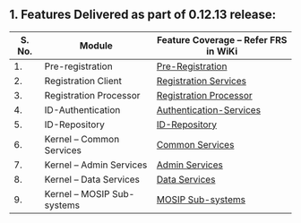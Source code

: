 ## 1. Features Delivered as part of 0.12.13 release:

|S. No.|Module|Feature Coverage – Refer FRS in WiKi|
|------|-----|-----|
|1.|Pre-registration|[Pre-Registration](FRS-Pre-Registration)|
|2.|Registration Client|[Registration Services](FRS-Registration-Services)
|3.|Registration Processor|[Registration Processor](FRS-Registration-Processor)
|4.|ID-Authentication|[Authentication-Services](FRS-Authentication-Services)
|5.|ID-Repository|[ID-Repository](FRS-ID-Repository)
|6.|Kernel – Common Services|[Common Services](FRS-Common-Services)
|7.|Kernel – Admin Services|[Admin Services](FRS-Admin-Services)
|8.|Kernel – Data Services|[Data Services](FRS-Data-Services)
|9.|Kernel – MOSIP Sub-systems|[MOSIP Sub-systems](FRS-MOSIP-Sub-Systems)


